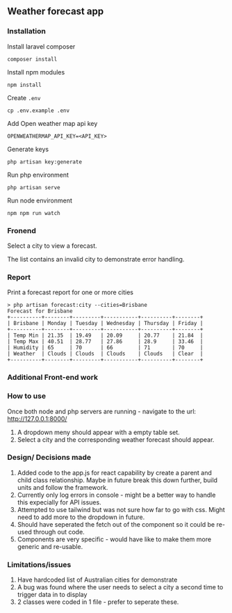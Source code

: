 ## Weather forecast app

### Installation 

Install laravel composer
```
composer install
```

Install npm modules
```
npm install
```

Create `.env`

```
cp .env.example .env
```


Add Open weather map api key

```
OPENWEATHERMAP_API_KEY=<API_KEY>
```

Generate keys
```
php artisan key:generate
```



Run php environment

```
php artisan serve
```

Run node environment
```
npm npm run watch
```


### Fronend

Select a city to view a forecast. 

The list contains an invalid city to demonstrate error handling.

### Report

Print a forecast report for one or more cities
 
```
> php artisan forecast:city --cities=Brisbane
Forecast for Brisbane
+----------+--------+---------+-----------+----------+--------+
| Brisbane | Monday | Tuesday | Wednesday | Thursday | Friday |
+----------+--------+---------+-----------+----------+--------+
| Temp Min | 21.35  | 19.49   | 20.09     | 20.77    | 21.84  |
| Temp Max | 40.51  | 28.77   | 27.86     | 28.9     | 33.46  |
| Humidity | 65     | 70      | 66        | 71       | 70     |
| Weather  | Clouds | Clouds  | Clouds    | Clouds   | Clear  |
+----------+--------+---------+-----------+----------+--------+
```


### Additional Front-end work

### How to use
Once both node and php servers are running - navigate to the url: http://127.0.0.1:8000/
1. A dropdown meny should appear with a empty table set.
2. Select a city and the corresponding weather forecast should appear.

### Design/ Decisions made
1. Added code to the app.js for react capability by create a parent and child class relationship. Maybe in future break this down further, build units and follow the framework.
2. Currently only log errors in console - might be a better way to handle this expecially for API issues.
3. Attempted to use tailwind but was not sure how far to go with css. Might need to add more to the dropdown in future.
4. Should have seperated the fetch out of the component so it could be re-used through out code.
5. Components are very specific - would have like to make them more generic and re-usable.

### Limitations/issues
1. Have hardcoded list of Australian cities for demonstrate
2. A bug was found where the user needs to select a city a second time to trigger data in to display
3. 2 classes were coded in 1 file - prefer to seperate these.



